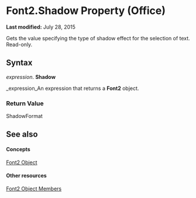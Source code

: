 
# Font2.Shadow Property (Office)

 **Last modified:** July 28, 2015

Gets the value specifying the type of shadow effect for the selection of text. Read-only.

## Syntax

 _expression_. **Shadow**

 _expression_An expression that returns a  **Font2** object.


### Return Value

ShadowFormat


## See also


#### Concepts


 [Font2 Object](8e892c52-56d9-72bd-2893-b15a17cd59ae.md)
#### Other resources


 [Font2 Object Members](8c91a433-b474-486a-4c03-eb9f7b44ecb0.md)

